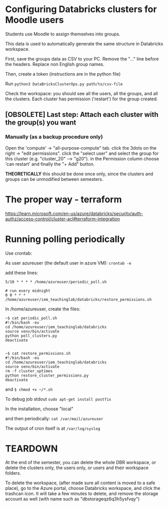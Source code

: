 # Configuring Databricks clusters for Moodle users

Students use Moodle to assign themselves into groups. 

This data is used to automatically generate the same structure in Databricks workspace.

First, save the groups data as CSV to your PC. Remove the "..." line before the headers. Replace non English group names.

Then, create a token (instructions are in the python file)

Run `python3 DataBricksClusterOps.py path/to/csv-file`

Check the workspace: you should see all the users, all the groups, and all the clusters.
Each cluster has permission ('restart') for the group created.

## [OBSOLETE] Last step:  Attach each cluster with the group(s) you want

### Manually (as a backup procedure only)
Open the 'compute' -> "all-purpose-compute" tab. click the 3dots on the right -> "edit permissions". 
click the "select user" and select the group for this cluster (e.g. "cluster_20" --> "g20"). in the Permission column choose 'can restart' and finally the "+ Add" button.

**THEORETICALLY** this should be done once only, since the clusters and groups can be unmodified between semesters.


# The proper way - terraform
https://learn.microsoft.com/en-us/azure/databricks/security/auth-authz/access-control/cluster-acl#terraform-integration

# Running polling periodically 
Use crontab:

As user azureuser (the default user in azure VM): `crontab -e`

add these lines:
```
5/10 * * * * /home/azureuser/periodic_poll.sh

# run every midnight
0 0 * * * /home/azureuser/iem_teachinglab/databricks/restore_permissions.sh
```
In /home/azureuser, create the files:
```
~$ cat periodic_poll.sh 
#!/bin/bash -eu
cd /home/azureuser/iem_teachinglab/databricks
source venv/bin/activate
python poll_clusters.py
deactivate


~$ cat restore_permissions.sh 
#!/bin/bash -eu
cd /home/azureuser/iem_teachinglab/databricks
source venv/bin/activate
rm -f cluster_uptimes
python restore_cluster_permissions.py
deactivate
```
and `$ chmod +x ~/*.sh`

To debug job stdout  `sudo apt-get install postfix`

In the installation, choose "local"

and then periodically:  `cat /var/mail/azureuser`

The output of cron itself is at `/var/log/syslog`


# TEARDOWN
At the end of the semester, you can delete the whole DBR workspace, or delete the clusters only, the users only, or users and their workspace folders.

To delete the workspace,  (after made sure all content is moved to a safe place), go to the Azure portal, choose Databricks workspace, and click the trashcan icon.  It will take a few minutes to delete, and remove the storage account as well (with name such as "dbstorageqz6q3h5ysfvqy")


